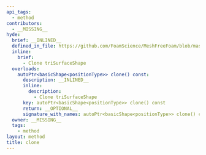 ```yaml
---
api_tags:
  - method
contributors:
  - __MISSING__
hyde:
  brief: __INLINED__
  defined_in_file: https://github.com/FoamScience/MeshFreeFoam/blob/master/src/meshfree/shapes/triSurfaceShape/triSurfaceShape.H
  inline:
    brief:
      - Clone triSurfaceShape
  overloads:
    autoPtr<basicShape<positionType>> clone() const:
      description: __INLINED__
      inline:
        description:
          - Clone triSurfaceShape
      key: autoPtr<basicShape<positionType>> clone() const
      return: __OPTIONAL__
      signature_with_names: autoPtr<basicShape<positionType>> clone() const
  owner: __MISSING__
  tags:
    - method
layout: method
title: clone
---
```


